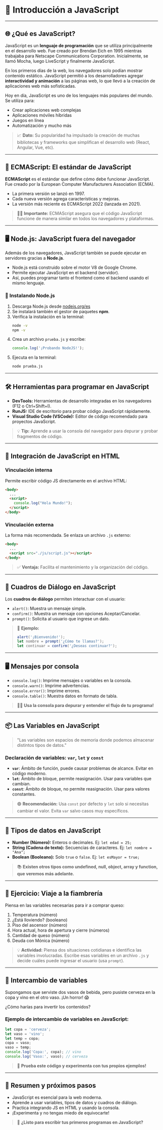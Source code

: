 # 🚀 Introducción a JavaScript

---

## 🌐 ¿Qué es JavaScript?
JavaScript es un **lenguaje de programación** que se utiliza principalmente en el desarrollo web. Fue creado por Brendan Eich en 1995 mientras trabajaba para Netscape Communications Corporation. Inicialmente, se llamó Mocha, luego LiveScript y finalmente JavaScript.

En los primeros días de la web, los navegadores solo podían mostrar contenido estático. JavaScript permitió a los desarrolladores agregar **interactividad y animación** a las páginas web, lo que llevó a la creación de aplicaciones web más sofisticadas.

Hoy en día, JavaScript es uno de los lenguajes más populares del mundo. Se utiliza para:
- Crear aplicaciones web complejas
- Aplicaciones móviles híbridas
- Juegos en línea
- Automatización y mucho más

> 📈 **Dato:** Su popularidad ha impulsado la creación de muchas bibliotecas y frameworks que simplifican el desarrollo web (React, Angular, Vue, etc).

---

## 📜 ECMAScript: El estándar de JavaScript
**ECMAScript** es el estándar que define cómo debe funcionar JavaScript. Fue creado por la European Computer Manufacturers Association (ECMA).

- La primera versión se lanzó en 1997.
- Cada nueva versión agrega características y mejoras.
- La versión más reciente es ECMAScript 2022 (lanzada en 2021).

> 🧑‍💻 **Importante:** ECMAScript asegura que el código JavaScript funcione de manera similar en todos los navegadores y plataformas.

---

## 🖥️ Node.js: JavaScript fuera del navegador
Además de los navegadores, JavaScript también se puede ejecutar en servidores gracias a **Node.js**.

- Node.js está construido sobre el motor V8 de Google Chrome.
- Permite ejecutar JavaScript en el backend (servidor).
- Así, puedes programar tanto el frontend como el backend usando el mismo lenguaje.

### 🔧 Instalando Node.js
1. Descarga Node.js desde [nodejs.org/es](https://nodejs.org/es)
2. Se instalará también el gestor de paquetes **npm**.
3. Verifica la instalación en la terminal:
   ```bash
   node -v
   npm -v
   ```
4. Crea un archivo `prueba.js` y escribe:
   ```js
   console.log('¡Probando NodeJS!');
   ```
5. Ejecuta en la terminal:
   ```bash
   node prueba.js
   ```

---

## 🛠️ Herramientas para programar en JavaScript
- **DevTools:** Herramientas de desarrollo integradas en los navegadores (F12 o Ctrl+Shift+I).
- **RunJS:** IDE de escritorio para probar código JavaScript rápidamente.
- **Visual Studio Code (VSCode):** Editor de código recomendado para proyectos JavaScript.

> 💡 **Tip:** Aprende a usar la consola del navegador para depurar y probar fragmentos de código.

---

## 🔗 Integración de JavaScript en HTML
### Vinculación interna
Permite escribir código JS directamente en el archivo HTML:
```html
<body>
  ...
  <script>
    console.log("Hola Mundo!");
  </script>
</body>
```

### Vinculación externa
La forma más recomendada. Se enlaza un archivo `.js` externo:
```html
<body>
  ...
  <script src="./js/script.js"></script>
</body>
```
> ✅ **Ventaja:** Facilita el mantenimiento y la organización del código.

---

## 💬 Cuadros de Diálogo en JavaScript
Los **cuadros de diálogo** permiten interactuar con el usuario:
- `alert()`: Muestra un mensaje simple.
- `confirm()`: Muestra un mensaje con opciones Aceptar/Cancelar.
- `prompt()`: Solicita al usuario que ingrese un dato.

> 📝 **Ejemplo:**
> ```js
> alert('¡Bienvenido!');
> let nombre = prompt('¿Cómo te llamas?');
> let continuar = confirm('¿Deseas continuar?');
> ```

---

## 🖥️ Mensajes por consola
- `console.log()`: Imprime mensajes o variables en la consola.
- `console.warn()`: Imprime advertencias.
- `console.error()`: Imprime errores.
- `console.table()`: Muestra datos en formato de tabla.

> 🧑‍🔧 **Usa la consola para depurar y entender el flujo de tu programa!**

---

## 📦 Las Variables en JavaScript
> "Las variables son espacios de memoria donde podemos almacenar distintos tipos de datos."

### Declaración de variables: `var`, `let` y `const`
- **`var`**: Ámbito de función, puede causar problemas de alcance. Evitar en código moderno.
- **`let`**: Ámbito de bloque, permite reasignación. Usar para variables que cambian.
- **`const`**: Ámbito de bloque, no permite reasignación. Usar para valores constantes.

> 🟢 **Recomendación:** Usa `const` por defecto y `let` solo si necesitas cambiar el valor. Evita `var` salvo casos muy específicos.

---

## 🧮 Tipos de datos en JavaScript
- **Number (Número):** Enteros o decimales. Ej: `let edad = 25;`
- **String (Cadena de texto):** Secuencias de caracteres. Ej: `let nombre = "Ana";`
- **Boolean (Booleano):** Solo `true` o `false`. Ej: `let esMayor = true;`

> 📚 **Existen otros tipos como undefined, null, object, array y function, que veremos más adelante.**

---

## 🏪 Ejercicio: Viaje a la fiambrería
Piensa en las variables necesarias para ir a comprar queso:
1. Temperatura (número)
2. ¿Está lloviendo? (booleano)
3. Piso del ascensor (número)
4. Hora actual, hora de apertura y cierre (números)
5. Cantidad de queso (número)
6. Deuda con Mónica (número)

> 💡 **Actividad:** Piensa dos situaciones cotidianas e identifica las variables involucradas. Escribe esas variables en un archivo `.js` y decide cuáles puede ingresar el usuario (usa `prompt`).

---

## 🔄 Intercambio de variables
Supongamos que serviste dos vasos de bebida, pero pusiste cerveza en la copa y vino en el otro vaso. ¡Un horror! 😱

¿Cómo harías para invertir los contenidos?

### Ejemplo de intercambio de variables en JavaScript:
```js
let copa = 'cerveza';
let vaso = 'vino';
let temp = copa;
copa = vaso;
vaso = temp;
console.log('Copa:', copa); // vino
console.log('Vaso:', vaso); // cerveza
```

> 🧪 **Prueba este código y experimenta con tus propios ejemplos!**

---

## 📝 Resumen y próximos pasos
- JavaScript es esencial para la web moderna.
- Aprende a usar variables, tipos de datos y cuadros de diálogo.
- Practica integrando JS en HTML y usando la consola.
- ¡Experimenta y no tengas miedo de equivocarte!

> 💬 **¿Listo para escribir tus primeros programas en JavaScript?**


